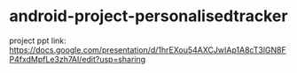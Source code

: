 # android-project-personalisedtracker

project ppt link: https://docs.google.com/presentation/d/1hrEXou54AXCJwIAp1A8cT3lGN8FP4fxdMpfLe3zh7AI/edit?usp=sharing
